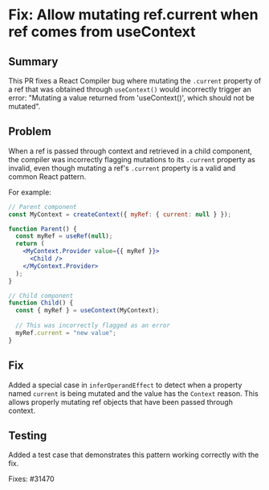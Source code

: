 # Fix: Allow mutating ref.current when ref comes from useContext

## Summary
This PR fixes a React Compiler bug where mutating the `.current` property of a ref that was obtained through `useContext()` would incorrectly trigger an error: "Mutating a value returned from 'useContext()', which should not be mutated".

## Problem
When a ref is passed through context and retrieved in a child component, the compiler was incorrectly flagging mutations to its `.current` property as invalid, even though mutating a ref's `.current` property is a valid and common React pattern.

For example:
```jsx
// Parent component
const MyContext = createContext({ myRef: { current: null } });

function Parent() {
  const myRef = useRef(null);
  return (
    <MyContext.Provider value={{ myRef }}>
      <Child />
    </MyContext.Provider>
  );
}

// Child component
function Child() {
  const { myRef } = useContext(MyContext);
  
  // This was incorrectly flagged as an error
  myRef.current = "new value";
}
```

## Fix
Added a special case in `inferOperandEffect` to detect when a property named `current` is being mutated and the value has the `Context` reason. This allows properly mutating ref objects that have been passed through context.

## Testing
Added a test case that demonstrates this pattern working correctly with the fix.

Fixes: #31470 